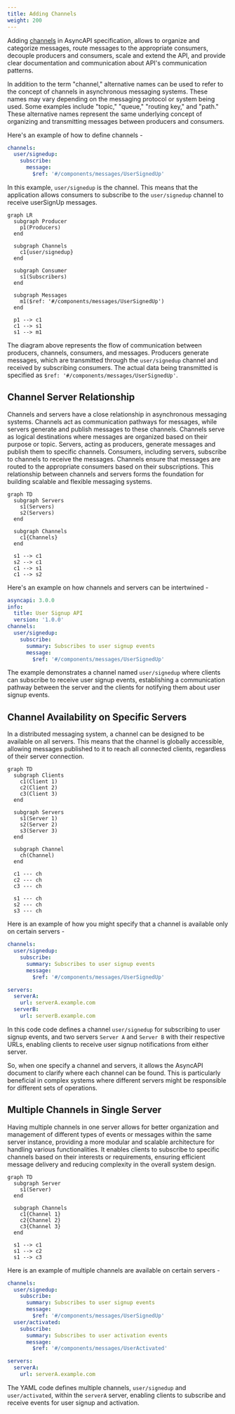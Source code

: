 ```yaml
---
title: Adding Channels
weight: 200
---
```


Adding [channels](../channel.md) in AsyncAPI specification, allows to organize and categorize messages, route messages to the appropriate consumers, decouple producers and consumers, scale and extend the API, and provide clear documentation and communication about API's communication patterns.

In addition to the term "channel," alternative names can be used to refer to the concept of channels in asynchronous messaging systems. These names may vary depending on the messaging protocol or system being used. Some examples include "topic," "queue," "routing key," and "path." These alternative names represent the same underlying concept of organizing and transmitting messages between producers and consumers.

Here's an example of how to define channels -

```yml
channels: 
  user/signedup: 
    subscribe: 
      message: 
        $ref: '#/components/messages/UserSignedUp'
```

In this example, `user/signedup` is the channel. This means that the application allows consumers to subscribe to the `user/signedup` channel to receive userSignUp messages.

```mermaid
graph LR
  subgraph Producer
    p1(Producers)
  end

  subgraph Channels
    c1{user/signedup}
  end

  subgraph Consumer
    s1(Subscribers)
  end

  subgraph Messages
    m1($ref: '#/components/messages/UserSignedUp')
  end

  p1 --> c1
  c1 --> s1
  s1 --> m1
```

The diagram above represents the flow of communication between producers, channels, consumers, and messages. Producers generate messages, which are transmitted through the `user/signedup` channel and received by subscribing consumers. The actual data being transmitted is specified as `$ref: '#/components/messages/UserSignedUp'`.

## Channel Server Relationship

Channels and servers have a close relationship in asynchronous messaging systems. Channels act as communication pathways for messages, while servers generate and publish messages to these channels. Channels serve as logical destinations where messages are organized based on their purpose or topic. Servers, acting as producers, generate messages and publish them to specific channels. Consumers, including servers, subscribe to channels to receive the messages. Channels ensure that messages are routed to the appropriate consumers based on their subscriptions. This relationship between channels and servers forms the foundation for building scalable and flexible messaging systems.

```mermaid
graph TD
  subgraph Servers
    s1(Servers)
    s2(Servers)
  end

  subgraph Channels
    c1{Channels}
  end

  s1 --> c1
  s2 --> c1
  c1 --> s1
  c1 --> s2
```

Here's an example on how channels and servers can be intertwined -

```yml
asyncapi: 3.0.0
info:
  title: User Signup API
  version: '1.0.0'
channels:
  user/signedup:
    subscribe:
      summary: Subscribes to user signup events
      message:
        $ref: '#/components/messages/UserSignedUp'

```

The example demonstrates a channel named `user/signedup` where clients can subscribe to receive user signup events, establishing a communication pathway between the server and the clients for notifying them about user signup events.

## Channel Availability on Specific Servers

In a distributed messaging system, a channel can be designed to be available on all servers. This means that the channel is globally accessible, allowing messages published to it to reach all connected clients, regardless of their server connection.

```mermaid
graph TD
  subgraph Clients
    c1(Client 1)
    c2(Client 2)
    c3(Client 3)
  end

  subgraph Servers
    s1(Server 1)
    s2(Server 2)
    s3(Server 3)
  end

  subgraph Channel
    ch(Channel)
  end

  c1 --- ch
  c2 --- ch
  c3 --- ch

  s1 --- ch
  s2 --- ch
  s3 --- ch
```

Here is an example of how you might specify that a channel is available only on certain servers -

```yml
channels:
  user/signedup:
    subscribe:
      summary: Subscribes to user signup events
      message:
        $ref: '#/components/messages/UserSignedUp'

servers:
  serverA:
    url: serverA.example.com
  serverB:
    url: serverB.example.com
```

In this code code defines a channel `user/signedup` for subscribing to user signup events, and two servers `Server A` and `Server B` with their respective URLs, enabling clients to receive user signup notifications from either server.

So, when one specify a channel and servers, it allows the AsyncAPI document to clarify where each channel can be found. This is particularly beneficial in complex systems where different servers might be responsible for different sets of operations.

## Multiple Channels in Single Server

Having multiple channels in one server allows for better organization and management of different types of events or messages within the same server instance, providing a more modular and scalable architecture for handling various functionalities. It enables clients to subscribe to specific channels based on their interests or requirements, ensuring efficient message delivery and reducing complexity in the overall system design.

```mermaid
graph TD
  subgraph Server
    s1(Server)
  end

  subgraph Channels
    c1{Channel 1}
    c2{Channel 2}
    c3{Channel 3}
  end

  s1 --> c1
  s1 --> c2
  s1 --> c3
```

Here is an example of multiple channels are available on certain servers -

```yml
channels:
  user/signedup:
    subscribe:
      summary: Subscribes to user signup events
      message:
        $ref: '#/components/messages/UserSignedUp'
  user/activated:
    subscribe:
      summary: Subscribes to user activation events
      message:
        $ref: '#/components/messages/UserActivated'

servers:
  serverA:
    url: serverA.example.com

```

The YAML code defines multiple channels, `user/signedup` and `user/activated`, within the `serverA` server, enabling clients to subscribe and receive events for user signup and activation.
